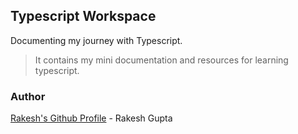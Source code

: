 ## Typescript Workspace

Documenting my journey with Typescript.

> It contains my mini documentation and resources for learning typescript.

### Author

[Rakesh's Github Profile](https://www.github.com/rakesh-gupta29) - Rakesh Gupta

